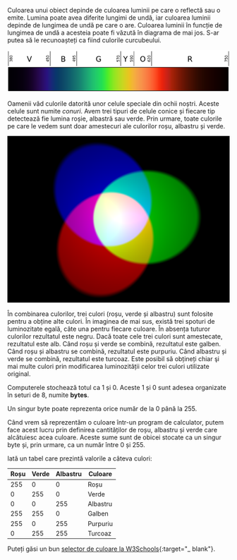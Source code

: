 Culoarea unui obiect depinde de culoarea luminii pe care o reflectă sau o emite. Lumina poate avea diferite lungimi de undă, iar culoarea luminii depinde de lungimea de undă pe care o are. Culoarea luminii în funcție de lungimea de undă a acesteia poate fi văzută în diagrama de mai jos. S-ar putea să le recunoașteți ca fiind culorile curcubeului.

![Spectru vizibil](images/linear-visible-spectrum.png)

Oamenii văd culorile datorită unor celule speciale din ochii noștri. Aceste celule sunt numite *conuri*. Avem trei tipuri de celule conice și fiecare tip detectează fie lumina roșie, albastră sau verde. Prin urmare, toate culorile pe care le vedem sunt doar amestecuri ale culorilor roșu, albastru și verde.

![Combinarea culorilor](images/additive-colour-mixing.png)

În combinarea culorilor, trei culori (roșu, verde și albastru) sunt folosite pentru a obține alte culori. În imaginea de mai sus, există trei spoturi de luminozitate egală, câte una pentru fiecare culoare. În absența tuturor culorilor rezultatul este negru. Dacă toate cele trei culori sunt amestecate, rezultatul este alb. Când roșu și verde se combină, rezultatul este galben. Când roșu și albastru se combină, rezultatul este purpuriu. Când albastru și verde se combină, rezultatul este turcoaz. Este posibil să obțineți chiar şi mai multe culori prin modificarea luminozității celor trei culori utilizate original.

Computerele stochează totul ca 1 și 0. Aceste 1 și 0 sunt adesea organizate în seturi de 8, numite **bytes**.

Un singur byte poate reprezenta orice număr de la 0 până la 255.

Când vrem să reprezentăm o culoare într-un program de calculator, putem face acest lucru prin definirea cantităților de roșu, albastru și verde care alcătuiesc acea culoare. Aceste sume sunt de obicei stocate ca un singur byte și, prin urmare, ca un număr între 0 și 255.

Iată un tabel care prezintă valorile a câteva culori:

| Roșu | Verde | Albastru | Culoare  |
| ---- | ----- | -------- | -------- |
| 255  | 0     | 0        | Roșu     |
| 0    | 255   | 0        | Verde    |
| 0    | 0     | 255      | Albastru |
| 255  | 255   | 0        | Galben   |
| 255  | 0     | 255      | Purpuriu |
| 0    | 255   | 255      | Turcoaz  |

Puteți găsi un bun [selector de culoare la W3Schools](https://www.w3schools.com/colors/colors_rgb.asp){:target="_ blank"}.